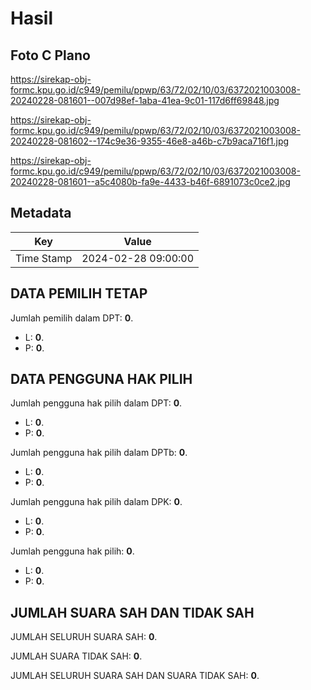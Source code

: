 # Hasil

## Foto C Plano

https://sirekap-obj-formc.kpu.go.id/c949/pemilu/ppwp/63/72/02/10/03/6372021003008-20240228-081601--007d98ef-1aba-41ea-9c01-117d6ff69848.jpg

https://sirekap-obj-formc.kpu.go.id/c949/pemilu/ppwp/63/72/02/10/03/6372021003008-20240228-081602--174c9e36-9355-46e8-a46b-c7b9aca716f1.jpg

https://sirekap-obj-formc.kpu.go.id/c949/pemilu/ppwp/63/72/02/10/03/6372021003008-20240228-081601--a5c4080b-fa9e-4433-b46f-6891073c0ce2.jpg


## Metadata

| Key        | Value               |
| ---------- | ------------------- |
| Time Stamp | 2024-02-28 09:00:00 |


## DATA PEMILIH TETAP

Jumlah pemilih dalam DPT: **0**.
 * L: **0**.
 * P: **0**.

## DATA PENGGUNA HAK PILIH

Jumlah pengguna hak pilih dalam DPT: **0**.
 * L: **0**.
 * P: **0**.

Jumlah pengguna hak pilih dalam DPTb: **0**.
 * L: **0**.
 * P: **0**.

Jumlah pengguna hak pilih dalam DPK: **0**.
 * L: **0**.
 * P: **0**.

Jumlah pengguna hak pilih: **0**.
 * L: **0**.
 * P: **0**.

## JUMLAH SUARA SAH DAN TIDAK SAH

JUMLAH SELURUH SUARA SAH: **0**.

JUMLAH SUARA TIDAK SAH: **0**.

JUMLAH SELURUH SUARA SAH DAN SUARA TIDAK SAH: **0**.


